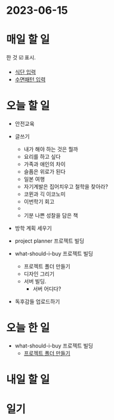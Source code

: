 # 2023-06-15

# 매일 할 일 
한 것  ☑️ 표시. 
* [식단 입력 ](../../projects/routine/meals/2023-04)
* [수면패턴 입력 ](../../projects/routine/sleeping-pattern/2023-04)

# 오늘 할 일
* 안전교육

* 글쓰기
    * 내가 해야 하는 것은 뭘까
    * 요리를 하고 싶다 
    * 가족과 애인의 차이
    * 슬픔은 위로가 된다
    * 일본 여행
    * 자기계발은 집어치우고 철학을 찾아라?
    * 코뮌과 긱 이코노미
    * 이번학기 회고
    *
    * 기분 나쁜 성찰을 담은 책

* 방학 계획 세우기
* project planner 프로젝트 빌딩

* what-should-i-buy 프로젝트 빌딩
    * 프로젝트 폴더 만들기
    * 디자인 그리기
    * 서버 빌딩.
        * 서버 어디다?
* 독후감들 업로드하기


# 오늘 한 일

* what-should-i-buy 프로젝트 빌딩
    * [프로젝트 폴더 만들기](../../projects/coding/what-should-i-buy/roadmap)


# 내일 할 일

# 일기
